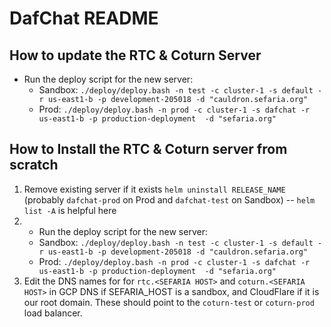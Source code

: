 # DafChat README

## How to update the RTC & Coturn Server
- Run the deploy script for the new server:
   - Sandbox: `./deploy/deploy.bash -n test -c cluster-1 -s default -r us-east1-b -p development-205018 -d "cauldron.sefaria.org"`
   - Prod: `./deploy/deploy.bash -n prod -c cluster-1 -s dafchat -r us-east1-b -p production-deployment  -d "sefaria.org"`

## How to Install the RTC & Coturn server from scratch  
1. Remove existing server if it exists `helm uninstall RELEASE_NAME` (probably `dafchat-prod` on Prod and `dafchat-test` on Sandbox) -- `helm list -A` is helpful here
2. - Run the deploy script for the new server:
   - Sandbox: `./deploy/deploy.bash -n test -c cluster-1 -s default -r us-east1-b -p development-205018 -d "cauldron.sefaria.org"`
   - Prod: `./deploy/deploy.bash -n prod -c cluster-1 -s dafchat -r us-east1-b -p production-deployment  -d "sefaria.org"`
3. Edit the DNS names for for `rtc.<SEFARIA HOST>` and `coturn.<SEFARIA HOST>` in GCP DNS if SEFARIA_HOST is a sandbox, and CloudFlare if it is our root domain. These should point to the `coturn-test` or `coturn-prod` load balancer. 

